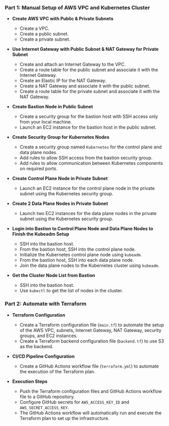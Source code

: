 
### Part 1: Manual Setup of AWS VPC and Kubernetes Cluster

- **Create AWS VPC with Public & Private Subnets**
  - Create a VPC.
  - Create a public subnet.
  - Create a private subnet.

- **Use Internet Gateway with Public Subnet & NAT Gateway for Private Subnet**
  - Create and attach an Internet Gateway to the VPC.
  - Create a route table for the public subnet and associate it with the Internet Gateway.
  - Create an Elastic IP for the NAT Gateway.
  - Create a NAT Gateway and associate it with the public subnet.
  - Create a route table for the private subnet and associate it with the NAT Gateway.

- **Create Bastion Node in Public Subnet**
  - Create a security group for the bastion host with SSH access only from your local machine.
  - Launch an EC2 instance for the bastion host in the public subnet.

- **Create Security Group for Kubernetes Nodes**
  - Create a security group named `Kubernetes` for the control plane and data plane nodes.
  - Add rules to allow SSH access from the bastion security group.
  - Add rules to allow communication between Kubernetes components on required ports.

- **Create Control Plane Node in Private Subnet**
  - Launch an EC2 instance for the control plane node in the private subnet using the Kubernetes security group.

- **Create 2 Data Plane Nodes in Private Subnet**
  - Launch two EC2 instances for the data plane nodes in the private subnet using the Kubernetes security group.

- **Login into Bastion to Control Plane Node and Data Plane Nodes to Finish the Kubeadm Setup**
  - SSH into the bastion host.
  - From the bastion host, SSH into the control plane node.
  - Initialize the Kubernetes control plane node using `kubeadm`.
  - From the bastion host, SSH into each data plane node.
  - Join the data plane nodes to the Kubernetes cluster using `kubeadm`.

- **Get the Cluster Node List from Bastion**
  - SSH into the bastion host.
  - Use `kubectl` to get the list of nodes in the cluster.

### Part 2: Automate with Terraform

- **Terraform Configuration**
  - Create a Terraform configuration file (`main.tf`) to automate the setup of the AWS VPC, subnets, Internet Gateway, NAT Gateway, security groups, and EC2 instances.
  - Create a Terraform backend configuration file (`backend.tf`) to use S3 as the backend.

- **CI/CD Pipeline Configuration**
  - Create a GitHub Actions workflow file (`terraform.yml`) to automate the execution of the Terraform plan.

- **Execution Steps**
  - Push the Terraform configuration files and GitHub Actions workflow file to a GitHub repository.
  - Configure GitHub secrets for `AWS_ACCESS_KEY_ID` and `AWS_SECRET_ACCESS_KEY`.
  - The GitHub Actions workflow will automatically run and execute the Terraform plan to set up the infrastructure.



